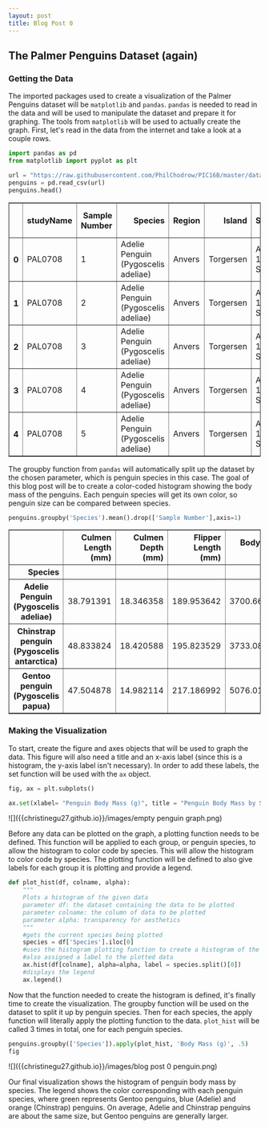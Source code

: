 ```yaml
---
layout: post
title: Blog Post 0
---
```


## The Palmer Penguins Dataset (again)

### Getting the Data

The imported packages used to create a visualization of the Palmer Penguins dataset will be `matplotlib` and `pandas`. `pandas` is needed to read in the data and will be used to manipulate the dataset and prepare it for graphing. The tools from `matplotlib` will be used to actually create the graph. First, let's read in the data from the internet and take a look at a couple rows.

```python
import pandas as pd
from matplotlib import pyplot as plt

url = "https://raw.githubusercontent.com/PhilChodrow/PIC16B/master/datasets/palmer_penguins.csv"
penguins = pd.read_csv(url)
penguins.head()
```

<div>
<style scoped>
    .dataframe tbody tr th:only-of-type {
        vertical-align: middle;
    }

    .dataframe tbody tr th {
        vertical-align: top;
    }

    .dataframe thead th {
        text-align: right;
    }
</style>
<table border="1" class="dataframe">
  <thead>
    <tr style="text-align: right;">
      <th></th>
      <th>studyName</th>
      <th>Sample Number</th>
      <th>Species</th>
      <th>Region</th>
      <th>Island</th>
      <th>Stage</th>
      <th>Individual ID</th>
      <th>Clutch Completion</th>
      <th>Date Egg</th>
      <th>Culmen Length (mm)</th>
      <th>Culmen Depth (mm)</th>
      <th>Flipper Length (mm)</th>
      <th>Body Mass (g)</th>
      <th>Sex</th>
      <th>Delta 15 N (o/oo)</th>
      <th>Delta 13 C (o/oo)</th>
      <th>Comments</th>
    </tr>
  </thead>
  <tbody>
    <tr>
      <th>0</th>
      <td>PAL0708</td>
      <td>1</td>
      <td>Adelie Penguin (Pygoscelis adeliae)</td>
      <td>Anvers</td>
      <td>Torgersen</td>
      <td>Adult, 1 Egg Stage</td>
      <td>N1A1</td>
      <td>Yes</td>
      <td>11/11/07</td>
      <td>39.1</td>
      <td>18.7</td>
      <td>181.0</td>
      <td>3750.0</td>
      <td>MALE</td>
      <td>NaN</td>
      <td>NaN</td>
      <td>Not enough blood for isotopes.</td>
    </tr>
    <tr>
      <th>1</th>
      <td>PAL0708</td>
      <td>2</td>
      <td>Adelie Penguin (Pygoscelis adeliae)</td>
      <td>Anvers</td>
      <td>Torgersen</td>
      <td>Adult, 1 Egg Stage</td>
      <td>N1A2</td>
      <td>Yes</td>
      <td>11/11/07</td>
      <td>39.5</td>
      <td>17.4</td>
      <td>186.0</td>
      <td>3800.0</td>
      <td>FEMALE</td>
      <td>8.94956</td>
      <td>-24.69454</td>
      <td>NaN</td>
    </tr>
    <tr>
      <th>2</th>
      <td>PAL0708</td>
      <td>3</td>
      <td>Adelie Penguin (Pygoscelis adeliae)</td>
      <td>Anvers</td>
      <td>Torgersen</td>
      <td>Adult, 1 Egg Stage</td>
      <td>N2A1</td>
      <td>Yes</td>
      <td>11/16/07</td>
      <td>40.3</td>
      <td>18.0</td>
      <td>195.0</td>
      <td>3250.0</td>
      <td>FEMALE</td>
      <td>8.36821</td>
      <td>-25.33302</td>
      <td>NaN</td>
    </tr>
    <tr>
      <th>3</th>
      <td>PAL0708</td>
      <td>4</td>
      <td>Adelie Penguin (Pygoscelis adeliae)</td>
      <td>Anvers</td>
      <td>Torgersen</td>
      <td>Adult, 1 Egg Stage</td>
      <td>N2A2</td>
      <td>Yes</td>
      <td>11/16/07</td>
      <td>NaN</td>
      <td>NaN</td>
      <td>NaN</td>
      <td>NaN</td>
      <td>NaN</td>
      <td>NaN</td>
      <td>NaN</td>
      <td>Adult not sampled.</td>
    </tr>
    <tr>
      <th>4</th>
      <td>PAL0708</td>
      <td>5</td>
      <td>Adelie Penguin (Pygoscelis adeliae)</td>
      <td>Anvers</td>
      <td>Torgersen</td>
      <td>Adult, 1 Egg Stage</td>
      <td>N3A1</td>
      <td>Yes</td>
      <td>11/16/07</td>
      <td>36.7</td>
      <td>19.3</td>
      <td>193.0</td>
      <td>3450.0</td>
      <td>FEMALE</td>
      <td>8.76651</td>
      <td>-25.32426</td>
      <td>NaN</td>
    </tr>
  </tbody>
</table>
</div>

The groupby function from `pandas` will automatically split up the dataset by the chosen parameter, which is penguin species in this case. The goal of this blog post will be to create a color-coded histogram showing the body mass of the penguins. Each penguin species will get its own color, so penguin size can be compared between species. 

```python
penguins.groupby('Species').mean().drop(['Sample Number'],axis=1)
```
<div>
<style scoped>
    .dataframe tbody tr th:only-of-type {
        vertical-align: middle;
    }

    .dataframe tbody tr th {
        vertical-align: top;
    }

    .dataframe thead th {
        text-align: right;
    }
</style>
<table border="1" class="dataframe">
  <thead>
    <tr style="text-align: right;">
      <th></th>
      <th>Culmen Length (mm)</th>
      <th>Culmen Depth (mm)</th>
      <th>Flipper Length (mm)</th>
      <th>Body Mass (g)</th>
      <th>Delta 15 N (o/oo)</th>
      <th>Delta 13 C (o/oo)</th>
    </tr>
    <tr>
      <th>Species</th>
      <th></th>
      <th></th>
      <th></th>
      <th></th>
      <th></th>
      <th></th>
    </tr>
  </thead>
  <tbody>
    <tr>
      <th>Adelie Penguin (Pygoscelis adeliae)</th>
      <td>38.791391</td>
      <td>18.346358</td>
      <td>189.953642</td>
      <td>3700.662252</td>
      <td>8.859733</td>
      <td>-25.804194</td>
    </tr>
    <tr>
      <th>Chinstrap penguin (Pygoscelis antarctica)</th>
      <td>48.833824</td>
      <td>18.420588</td>
      <td>195.823529</td>
      <td>3733.088235</td>
      <td>9.356155</td>
      <td>-24.546542</td>
    </tr>
    <tr>
      <th>Gentoo penguin (Pygoscelis papua)</th>
      <td>47.504878</td>
      <td>14.982114</td>
      <td>217.186992</td>
      <td>5076.016260</td>
      <td>8.245338</td>
      <td>-26.185298</td>
    </tr>
  </tbody>
</table>
</div>

### Making the Visualization

To start, create the figure and axes objects that will be used to graph the data. This figure will also need a title and an x-axis label (since this is a histogram, the y-axis label isn't necessary). In order to add these labels, the set function will be used with the `ax` object.

```python
fig, ax = plt.subplots()

ax.set(xlabel= "Penguin Body Mass (g)", title = "Penguin Body Mass by Species")
```
![]({{christinegu27.github.io}}/images/empty penguin graph.png)

Before any data can be plotted on the graph, a plotting function needs to be defined. This function will be applied to each group, or penguin species, to allow the histogram to color code by species.  This will allow the histogram  to color code by  species. The plotting function will be defined to also give labels for each group it is plotting and provide a legend.

```python
def plot_hist(df, colname, alpha):
    """
    Plots a histogram of the given data
    parameter df: the dataset containing the data to be plotted
    parameter colname: the column of data to be plotted
    parameter alpha: transparency for aesthetics
    """
    #gets the current species being plotted
    species = df['Species'].iloc[0]
    #uses the histogram plotting function to create a histogram of the penguin mass
    #also assigned a label to the plotted data
    ax.hist(df[colname], alpha=alpha, label = species.split()[0])
    #displays the legend
    ax.legend()
```
Now that the function needed to create the histogram is defined, it's finally time to create the visualization. The groupby function will be used on the dataset to split it up by penguin species. Then for each species, the apply function will literally apply the plotting function to the data. `plot_hist` will be called 3 times in total, one for each penguin species.

```python
penguins.groupby(['Species']).apply(plot_hist, 'Body Mass (g)', .5)
fig
```
![]({{christinegu27.github.io}}/images/blog post 0 penguin.png)

Our final visualization shows the histogram of penguin body mass by species. The legend shows the color corresponding with each penguin species, where green represents Gentoo penguins, blue (Adelie) and orange (Chinstrap) penguins. On average, Adelie and Chinstrap penguins are about the same size, but Gentoo penguins are generally larger.